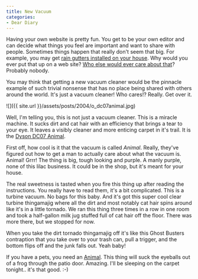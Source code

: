 ```yaml
---
title: New Vacuum
categories:
- Dear Diary
---
```


Having your own website is pretty fun. You get to be your own editor and can decide what things you feel are important and want to share with people. Sometimes things happen that really don't seem that big. For example, you may get [rain gutters installed on your house](/thingelstad/rain-gutters-installed). Why would you ever put that up on a web site? [Who else would ever care about that](http://thingelstad.com/s/rain-gutters-installed/img)? Probably nobody.

You may think that getting a new vacuum cleaner would be the pinnacle example of such trivial nonsense that has no place being shared with others around the world. It's just a vacuum cleaner! Who cares!? Really. Get over it.

![]({{ site.url }}/assets/posts/2004/o_dc07animal.jpg)

Well, I'm telling you, this is not just a vacuum cleaner. This is a miracle machine. It sucks dirt and cat hair with an efficiency that brings a tear to your eye. It leaves a visibly cleaner and more enticing carpet in it's trail. It is the [Dyson DC07 Animal](http://www.dyson.com/range/feature_frame.asp?model=DC07-ANIMAL).

First off, how cool is it that the vacuum is called _Animal_. Really, they've figured out how to get a man to actually care about what the vacuum is. Animal! Grrr! The thing is big, tough looking and purple. A manly purple, none of this lilac business. It could be in the shop, but it's meant for your house.

The real sweetness is tasted when you fire this thing up after reading the instructions. You really have to read them, it's a bit complicated. This is a turbine vacuum. No bags for this baby. And it's got this super cool clear turbine thingamajig where all the dirt and most notably cat hair spins around like it's in a little tornado. We ran this thing three times in a row in one room and took a half-gallon milk jug stuffed full of cat hair off the floor. There was more there, but we stopped for now.

When you take the dirt tornado thingamajig off it's like this Ghost Busters contraption that you take over to your trash can, pull a trigger, and the bottom flips off and the junk falls out. Yeah baby!

If you have a pets, you need an [Animal](http://www.dyson.com/range/feature_frame.asp?model=DC07-ANIMAL). This thing will suck the eyeballs out of a frog through the patio door. Amazing. I'll be sleeping on the carpet tonight.. it's that good. :-)
